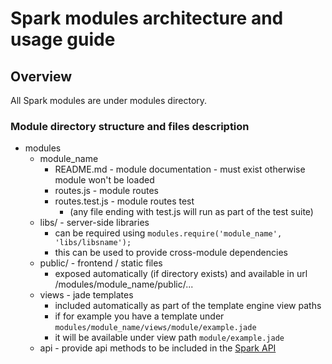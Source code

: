 # Spark modules architecture and usage guide

## Overview

All Spark modules are under modules directory.

### Module directory structure and files description

* modules
    * module_name
        * README.md - module documentation - must exist otherwise module won't be loaded
        * routes.js - module routes
        * routes.test.js - module routes test
            * (any file ending with test.js will run as part of the test suite)
    * libs/ - server-side libraries
        * can be required using `modules.require('module_name', 'libs/libsname');`
        * this can be used to provide cross-module dependencies
    * public/ - frontend / static files
        * exposed automatically (if directory exists) and available in url /modules/module_name/public/...
    * views - jade templates
        * included automatically as part of the template engine view paths
        * if for example you have a template under `modules/module_name/views/module/example.jade`
        * it will be available under view path `module/example.jade`
    * api - provide api methods to be included in the [Spark API](/modules/api/README.md)
